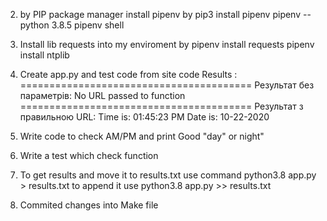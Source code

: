 

2. by PIP package manager install pipenv by pip3 install pipenv pipenv --python 3.8.5 pipenv shell

3. Install lib requests into my enviroment by pipenv install requests pipenv install ntplib

4. Create app.py and test code from site code Results : ======================================== Результат без параметрів: No URL passed to function ======================================== Результат з правильною URL: Time is: 01:45:23 PM Date is: 10-22-2020

8. Write code to check AM/PM and print Good "day" or night"

9. Write a test which check function

10. To get results and move it to results.txt use command python3.8 app.py > results.txt to append it use python3.8 app.py >> results.txt

13. Commited changes into Make file
